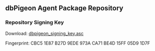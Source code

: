 ## dbPigeon Agent Package Repository

### Repository Signing Key
Download: [dbpigeon_signing_key.asc](https://techmindpartners.github.io/dbpigeon-agent-dist/dbpigeon_signing_key.asc)

Fingerprint: CBC5 1E87 B27D 9EDE 973A  CA71 BE4D 15FF 05D9 1D7F
